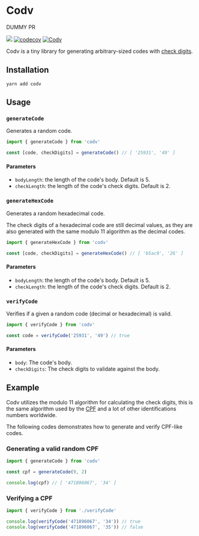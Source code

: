 # Codv

DUMMY PR

![](https://img.shields.io/badge/license-MIT-green)
[![codecov](https://codecov.io/gh/jotaajunior/codv/branch/master/graph/badge.svg?token=XE6V7I3RF4)](https://codecov.io/gh/jotaajunior/codv)
[![Codv](https://circleci.com/gh/jotaajunior/codv/tree/launch.svg?style=shield)](https://circleci.com/gh/jotaajunior/codv)

Codv is a tiny library for generating arbitrary-sized codes with [check digits](https://en.wikipedia.org/wiki/Check_digit).

## Installation

```shell
yarn add codv
```

## Usage

### `generateCode`

Generates a random code.

```ts
import { generateCode } from 'codv'

const [code, checkDigits] = generateCode() // [ '25931', '49' ]
```

#### Parameters

- `bodyLength`: the length of the code's body. Default is 5.
- `checkLength`: the length of the code's check digits. Default is 2.

### `generateHexCode`

Generates a random hexadecimal code.

The check digits of a hexadecimal code are still decimal values, as they are also generated with the same modulo 11 algorithm as the decimal codes.

```ts
import { generateHexCode } from 'codv'

const [code, checkDigits] = generateHexCode() // [ 'b5ac9', '26' ]
```

#### Parameters

- `bodyLength`: the length of the code's body. Default is 5.
- `checkLength`: the length of the code's check digits. Default is 2.

### `verifyCode`

Verifies if a given a random code (decimal or hexadecimal) is valid.

```ts
import { verifyCode } from 'codv'

const code = verifyCode('25931', '49') // true
```

#### Parameters

- `body`: The code's body.
- `checkDigits`: The check digits to validate against the body.

## Example

Codv utilizes the modulo 11 algorithm for calculating the check digits, this is the same algorithm used by the [CPF](https://en.wikipedia.org/wiki/Cadastro_de_Pessoas_F%C3%ADsicas) and a lot of other identifications numbers worldwide.

The following codes demonstrates how to generate and verify CPF-like codes.

### Generating a valid random CPF

```ts
import { generateCode } from 'codv'

const cpf = generateCode(9, 2)

console.log(cpf) // [ '471896067', '34' ]
```

### Verifying a CPF

```ts
import { verifyCode } from './verifyCode'

console.log(verifyCode('471896067', '34')) // true
console.log(verifyCode('471896067', '35')) // false
```
